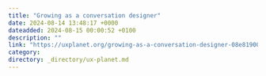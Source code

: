 ```yaml
---
title: "Growing as a conversation designer"
date: 2024-08-14 13:48:17 +0000
dateadded: 2024-08-15 00:00:52 +0100
description: ""
link: "https://uxplanet.org/growing-as-a-conversation-designer-08e81900e392?source=rss----819cc2aaeee0---4"
category:
directory: _directory/ux-planet.md
---
```


